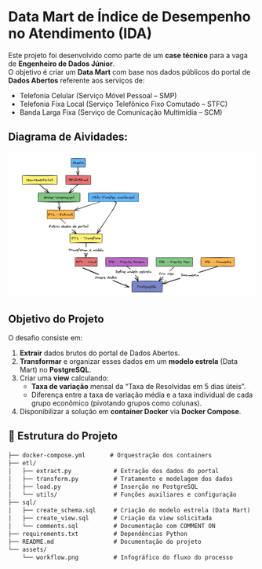 # Data Mart de Índice de Desempenho no Atendimento (IDA)

Este projeto foi desenvolvido como parte de um **case técnico** para a vaga de **Engenheiro de Dados Júnior**.  
O objetivo é criar um **Data Mart** com base nos dados públicos do portal de **Dados Abertos** referente aos serviços de:

- Telefonia Celular (Serviço Móvel Pessoal – SMP)
- Telefonia Fixa Local (Serviço Telefônico Fixo Comutado – STFC)
- Banda Larga Fixa (Serviço de Comunicação Multimídia – SCM)

## Diagrama de Aividades:

![Texto alternativo](Diagrama.png)

## Objetivo do Projeto

O desafio consiste em:

1. **Extrair** dados brutos do portal de Dados Abertos.
2. **Transformar** e organizar esses dados em um **modelo estrela** (Data Mart) no **PostgreSQL**.
3. Criar uma **view** calculando:
   - **Taxa de variação** mensal da “Taxa de Resolvidas em 5 dias úteis”.
   - Diferença entre a taxa de variação média e a taxa individual de cada grupo econômico (pivotando grupos como colunas).
4. Disponibilizar a solução em **container Docker** via **Docker Compose**.


## 📂 Estrutura do Projeto


```plaintext
├── docker-compose.yml       # Orquestração dos containers
├── etl/
│   ├── extract.py            # Extração dos dados do portal
│   ├── transform.py          # Tratamento e modelagem dos dados
│   ├── load.py               # Inserção no PostgreSQL
│   └── utils/                # Funções auxiliares e configuração
├── sql/
│   ├── create_schema.sql     # Criação do modelo estrela (Data Mart)
│   ├── create_view.sql       # Criação da view solicitada
│   └── comments.sql          # Documentação com COMMENT ON
├── requirements.txt          # Dependências Python
├── README.md                 # Documentação do projeto
└── assets/
    └── workflow.png          # Infográfico do fluxo do processo